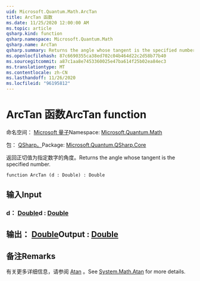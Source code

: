```yaml
---
uid: Microsoft.Quantum.Math.ArcTan
title: ArcTan 函数
ms.date: 11/25/2020 12:00:00 AM
ms.topic: article
qsharp.kind: function
qsharp.namespace: Microsoft.Quantum.Math
qsharp.name: ArcTan
qsharp.summary: Returns the angle whose tangent is the specified number.
ms.openlocfilehash: 87c6690355ca38ed702c04b464d22c2d58b77b40
ms.sourcegitcommit: a87c1aa8e7453360025e47ba614f25b02ea84ec3
ms.translationtype: MT
ms.contentlocale: zh-CN
ms.lasthandoff: 11/26/2020
ms.locfileid: "96195812"
---
```

# <a name="arctan-function"></a><span data-ttu-id="ce30c-102">ArcTan 函数</span><span class="sxs-lookup"><span data-stu-id="ce30c-102">ArcTan function</span></span>

<span data-ttu-id="ce30c-103">命名空间： [Microsoft 量子](xref:Microsoft.Quantum.Math)</span><span class="sxs-lookup"><span data-stu-id="ce30c-103">Namespace: [Microsoft.Quantum.Math](xref:Microsoft.Quantum.Math)</span></span>

<span data-ttu-id="ce30c-104">包： [QSharp。](https://nuget.org/packages/Microsoft.Quantum.QSharp.Core)</span><span class="sxs-lookup"><span data-stu-id="ce30c-104">Package: [Microsoft.Quantum.QSharp.Core](https://nuget.org/packages/Microsoft.Quantum.QSharp.Core)</span></span>


<span data-ttu-id="ce30c-105">返回正切值为指定数字的角度。</span><span class="sxs-lookup"><span data-stu-id="ce30c-105">Returns the angle whose tangent is the specified number.</span></span>

```qsharp
function ArcTan (d : Double) : Double
```


## <a name="input"></a><span data-ttu-id="ce30c-106">输入</span><span class="sxs-lookup"><span data-stu-id="ce30c-106">Input</span></span>

### <a name="d--double"></a><span data-ttu-id="ce30c-107">d： [Double](xref:microsoft.quantum.lang-ref.double)</span><span class="sxs-lookup"><span data-stu-id="ce30c-107">d : [Double](xref:microsoft.quantum.lang-ref.double)</span></span>





## <a name="output--double"></a><span data-ttu-id="ce30c-108">输出： [Double](xref:microsoft.quantum.lang-ref.double)</span><span class="sxs-lookup"><span data-stu-id="ce30c-108">Output : [Double](xref:microsoft.quantum.lang-ref.double)</span></span>



## <a name="remarks"></a><span data-ttu-id="ce30c-109">备注</span><span class="sxs-lookup"><span data-stu-id="ce30c-109">Remarks</span></span>

<span data-ttu-id="ce30c-110">有关更多详细信息，请参阅 [Atan](https://docs.microsoft.com/dotnet/api/system.math.atan) 。</span><span class="sxs-lookup"><span data-stu-id="ce30c-110">See [System.Math.Atan](https://docs.microsoft.com/dotnet/api/system.math.atan) for more details.</span></span>